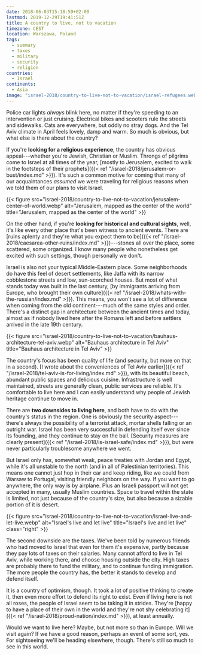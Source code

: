 ```yaml
---
date: 2018-06-03T15:18:59+02:00
lastmod: 2019-12-29T19:41:51Z
title: A country to live, not to vacation
timezone: CEST
location: Warszawa, Poland
tags:
  - summary
  - taxes
  - military
  - security
  - religion
countries: 
  - Israel
continents: 
  - Asia
image: "israel-2018/country-to-live-not-to-vacation/israel-refugees.webp"
---
```


Police car lights *always* blink here, no matter if they're speeding to an intervention or just cruising. Electrical bikes and scooters rule the streets and sidewalks. Cats are everywhere, but oddly no stray dogs. And the Tel Aviv climate in April feels lovely, damp and warm. So much is obvious, but what else is there about the country?

<!--more-->

If you're **looking for a religious experience**, the country has obvious appeal---whether you're Jewish, Christian or Muslim. Throngs of pilgrims come to Israel at all times of the year, [mostly to Jerusalem, excited to walk in the footsteps of their prophets]({{< ref "/israel-2018/jerusalem-or-bust/index.md" >}}). It's such a common motive for coming that many of our acquaintances *assumed* we were traveling for religious reasons when we told them of our plans to visit Israel.

{{< figure src="israel-2018/country-to-live-not-to-vacation/jerusalem-center-of-world.webp" alt="Jerusalem, mapped as the center of the world" title="Jerusalem, mapped as the center of the world" >}}

On the other hand, if you're **looking for historical and cultural sights**, well, it's like every other place that's been witness to ancient events. There are [ruins aplenty and they're what you expect them to be]({{< ref "/israel-2018/caesarea-other-ruins/index.md" >}})---stones all over the place, some scattered, some organized. I know many people who nonetheless get excited with such settings, though personally we don't.

Israel is also not your typical Middle-Eastern place. Some neighborhoods do have this feel of desert settlements, like Jaffa with its narrow cobblestone streets and low, sun-scorched houses. But most of what stands today was built in the last century, [by immigrants arriving from Europe, who brought their own culture]({{< ref "/israel-2018/whats-with-the-russian/index.md" >}}). This means, you won't see a lot of difference when coming from the old continent---much of the same styles and order. There's a distinct gap in architecture between the ancient times and today, almost as if nobody lived here after the Romans left and before settlers arrived in the late 19th century.

{{< figure src="israel-2018/country-to-live-not-to-vacation/bauhaus-architecture-tel-aviv.webp" alt="Bauhaus architecture in Tel Aviv" title="Bauhaus architecture in Tel Aviv" >}}

The country's focus has been quality of life (and security, but more on that in a second). [I wrote about the conveniences of Tel Aviv earlier]({{< ref "/israel-2018/tel-aviv-is-for-living/index.md" >}}), with its beautiful beach, abundant public spaces and delicious cuisine. Infrastructure is well maintained, streets are generally clean, public services are reliable. It's comfortable to live here and I can easily understand why people of Jewish heritage continue to move in.

There are **two downsides to living here**, and both have to do with the country's status in the region. One is obviously the security aspect---there's always the possibility of a terrorist attack, mortar shells falling or an outright war. Israel has been very successful in defending itself ever since its founding, and they continue to stay on the ball. [Security measures are clearly present]({{< ref "/israel-2018/is-israel-safe/index.md" >}}), but were never particularly troublesome anywhere we went.

But Israel only has, somewhat weak, peace treaties with Jordan and Egypt, while it's all unstable to the north (and in all of Palestinian territories). This means one cannot just hop in their car and keep riding, like we could from Warsaw to Portugal, visiting friendly neighbors on the way. If you want to go anywhere, the only way is by airplane. Plus an Israeli passport will not get accepted in many, usually Muslim countries. Space to travel within the state is limited, not just because of the country's size, but also because a sizable portion of it is desert.

{{< figure src="israel-2018/country-to-live-not-to-vacation/israel-live-and-let-live.webp" alt="Israel's live and let live" title="Israel's live and let live" class="right" >}}

The second downside are the taxes. We've been told by numerous friends who had moved to Israel that even for them it's expensive, partly because they pay lots of taxes on their salaries. Many cannot afford to live in Tel Aviv, while working there, and choose housing outside the city. High taxes are probably there to fund the military, and to continue funding immigration. The more people the country has, the better it stands to develop and defend itself.

It is a country of optimism, though. It took a lot of positive thinking to create it, then even more effort to defend its right to exist. Even if living here is not all roses, the people of Israel seem to be taking it in strides. They're [happy to have a place of their own in the world and they're not shy celebrating it]({{< ref "/israel-2018/proud-nation/index.md" >}}), at least annually.

Would we want to live here? Maybe, but not more so than in Europe. Will we visit again? If we have a good reason, perhaps an event of some sort, yes. For sightseeing we'll be heading elsewhere, though. There's still so much to see in this world.
